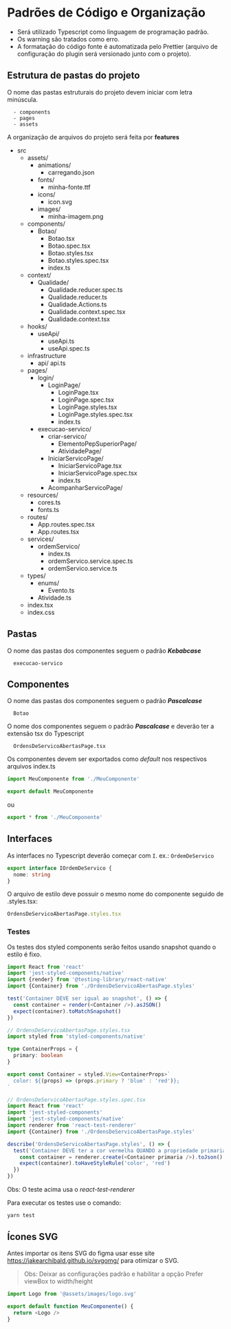 # Padrões de Código e Organização

- Será utilizado Typescript como linguagem de programação padrão.
- Os warning são tratados como erro.
- A formatação do código fonte é automatizada pelo Prettier (arquivo de configuração do plugin será versionado junto com o projeto).

## Estrutura de pastas do projeto

O nome das pastas estruturais do projeto devem iniciar com letra minúscula.

```text
  - components
  - pages
  - assets
```

A organização de arquivos do projeto será feita por **features**

- src
  - assets/
    - animations/
      - carregando.json
    - fonts/
      - minha-fonte.ttf
    - icons/
      - icon.svg
    - images/
      - minha-imagem.png
  - components/
    - Botao/
      - Botao.tsx
      - Botao.spec.tsx
      - Botao.styles.tsx
      - Botao.styles.spec.tsx
      - index.ts
  - context/
    - Qualidade/
      - Qualidade.reducer.spec.ts
      - Qualidade.reducer.ts
      - Qualidade.Actions.ts
      - Qualidade.context.spec.tsx
      - Qualidade.context.tsx
  - hooks/
    - useApi/
      - useApi.ts
      - useApi.spec.ts
  - infrastructure
    - api/
      api.ts
  - pages/
    - login/
      - LoginPage/
        - LoginPage.tsx
        - LoginPage.spec.tsx
        - LoginPage.styles.tsx
        - LoginPage.styles.spec.tsx
        - index.ts
    - execucao-servico/
      - criar-servico/
        - ElementoPepSuperiorPage/
        - AtividadePage/
      - IniciarServicoPage/
        - IniciarServicoPage.tsx
        - IniciarServicoPage.spec.tsx
        - index.ts
      - AcompanharServicoPage/
  - resources/
    - cores.ts
    - fonts.ts
  - routes/
    - App.routes.spec.tsx
    - App.routes.tsx
  - services/
    - ordemServico/
      - index.ts
      - ordemServico.service.spec.ts
      - ordemServico.service.ts
  - types/
    - enums/
      - Evento.ts
    - Atividade.ts
  - index.tsx
  - index.css

## Pastas

O nome das pastas dos componentes seguem o padrão **_Kebabcase_**

```text
  execucao-servico
```

## Componentes

O nome das pastas dos componentes seguem o padrão **_Pascalcase_**

```text
  Botao
```

O nome dos componentes seguem o padrão **_Pascalcase_** e deverão ter a extensão tsx do Typescript

```text
  OrdensDeServicoAbertasPage.tsx
```

Os componentes devem ser exportados como _default_ nos respectivos arquivos index.ts

```ts
import MeuComponente from './MeuComponente'

export default MeuComponente
```
ou

```ts
export * from './MeuComponente'
```

## Interfaces

As interfaces no Typescript deverão começar com `I`. ex.: `OrdemDeServico`

```typescript
export interface IOrdemDeServico {
  nome: string
}
```

O arquivo de estilo deve possuir o mesmo nome do componente seguido de .styles.tsx:

```typescript
OrdensDeServicoAbertasPage.styles.tsx
```

### Testes

Os testes dos styled components serão feitos usando snapshot quando o estilo é fixo.

```typescript
import React from 'react'
import 'jest-styled-components/native'
import {render} from '@testing-library/react-native'
import {Container} from './OrdensDeServicoAbertasPage.styles'

test('Container DEVE ser igual ao snapshot', () => {
  const container = render(<Container />).asJSON()
  expect(container).toMatchSnapshot()
})
```

```typescript
// OrdensDeServicoAbertasPage.styles.tsx
import styled from 'styled-components/native'

type ContainerProps = {
  primary: boolean
}

export const Container = styled.View<ContainerProps>`
  color: ${(props) => (props.primary ? 'blue' : 'red')};
`

// OrdensDeServicoAbertasPage.styles.spec.tsx
import React from 'react'
import 'jest-styled-components'
import 'jest-styled-components/native'
import renderer from 'react-test-renderer'
import {Container} from './OrdensDeServicoAbertasPage.styles'

describe('OrdensDeServicoAbertasPage.styles', () => {
  test('Container DEVE ter a cor vermelha QUANDO a propriedade primaria é definida', () => {
    const container = renderer.create(<Container primaria />).toJson()
    expect(container).toHaveStyleRule('color', 'red')
  })
})
```

Obs: O teste acima usa o _react-test-renderer_

Para executar os testes use o comando:

```shell
yarn test
```

## Ícones SVG

Antes importar os itens SVG do figma usar esse site https://jakearchibald.github.io/svgomg/ para otimizar o SVG.

> Obs: Deixar as configurações padrão e habilitar a opção Prefer viewBox to width/height

```typescript
import Logo from '@assets/images/logo.svg'

export default function MeuComponente() {
  return <Logo />
}
```
